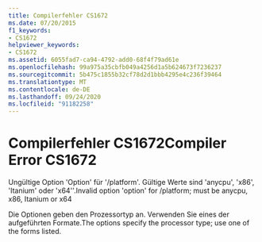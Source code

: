 ```yaml
---
title: Compilerfehler CS1672
ms.date: 07/20/2015
f1_keywords:
- CS1672
helpviewer_keywords:
- CS1672
ms.assetid: 6055fad7-ca94-4792-add0-68f4f79ad61e
ms.openlocfilehash: 99a975a35cbfb049a4256d1a5b624673f7236237
ms.sourcegitcommit: 5b475c1855b32cf78d2d1bbb4295e4c236f39464
ms.translationtype: MT
ms.contentlocale: de-DE
ms.lasthandoff: 09/24/2020
ms.locfileid: "91182258"
---
```

# <a name="compiler-error-cs1672"></a><span data-ttu-id="8a8ea-102">Compilerfehler CS1672</span><span class="sxs-lookup"><span data-stu-id="8a8ea-102">Compiler Error CS1672</span></span>

<span data-ttu-id="8a8ea-103">Ungültige Option 'Option' für '/platform'. Gültige Werte sind 'anycpu', 'x86', 'Itanium' oder 'x64''.</span><span class="sxs-lookup"><span data-stu-id="8a8ea-103">Invalid option 'option' for /platform; must be anycpu, x86, Itanium or x64</span></span>  
  
 <span data-ttu-id="8a8ea-104">Die Optionen geben den Prozessortyp an. Verwenden Sie eines der aufgeführten Formate.</span><span class="sxs-lookup"><span data-stu-id="8a8ea-104">The options specify the processor type; use one of the forms listed.</span></span>
